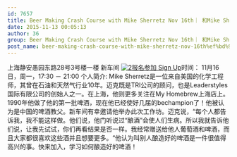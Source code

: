 ```yaml
---
id: 7657
title: Beer Making Crash Course with Mike Sherretz Nov 16th｜ 和Mike Sherretz 学习啤酒制作 11月16日
date: 2015-11-13 00:05:13
author: 36
group: Beer Making Crash Course with Mike Sherretz Nov 16th｜ 和Mike Sherretz 学习啤酒制作 11月16日
post_name: beer-making-crash-course-with-mike-sherretz-nov-16th%ef%bd%9c-%e5%92%8cmike-sherretz-%e5%ad%a6%e4%b9%a0%e5%95%a4%e9%85%92%e5%88%b6%e4%bd%9c-11%e6%9c%8816%e6%97%a5
---
```


上海静安愚园东路28号3号楼一楼 新车间 [![2](http://139.162.84.35/wp-content/uploads/2015/11/2.jpg)](http://139.162.84.35/wp-content/uploads/2015/11/2.jpg)[报名参加 Sign Up](http://www.huodongxing.com/event/5308443978600 "立即报名")时间： 11月16日，周一，17:30 － 21:00 个人简介: Mike Sherretz是一位来自美国的化学工程师，其曾在石油和天然气行业10年。迈克既是TRI公司的顾问，也是Leaderstyles国际有限公司的创始人之一。在上海，他则更多关注在My Homebrew上海店上。1990年他做了他的第一批啤酒，现在他已经使好几届的bechampion了！他被认为是中国的啤酒教父。新车间有幸邀请他举办此次工作坊。迈克说，“每个人都告诉我，我不能这样做。他们说，他门听说过“酿酒”会使人们生病。所以我就告诉他们说，让我先试试，你们再看结果是否一样。我经常赠送给他人葡萄酒和啤酒，而且大家都很喜欢这些酒并且想要更多。“他认为叫别人酿造好的啤酒是一件很值得高兴的事。快来加入，学习如何酿造好的啤酒！